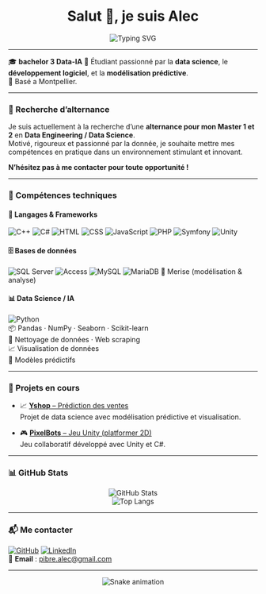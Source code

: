 <h1 align="center">Salut 👋, je suis Alec</h1>
<p align="center">
  <img src="https://readme-typing-svg.herokuapp.com?font=Fira+Code&size=22&pause=1000&color=00F7FF&width=500&lines=Étudiant+en+bachelor+3+Data-IA+%F0%9F%93%9A;;Passionné+par+la+donnée+et+l'IA+%F0%9F%A7%91%E2%80%8D%F0%9F%92%BB" alt="Typing SVG" />
</p>

---

🎓 **bachelor 3 Data-IA** 
🧠 Étudiant passionné par la **data science**, le **développement logiciel**, et la **modélisation prédictive**.  
📍 Basé a Montpellier.

---

### 🔎 Recherche d’alternance

Je suis actuellement à la recherche d’une **alternance pour mon Master 1 et 2** en **Data Engineering / Data Science**.  
Motivé, rigoureux et passionné par la donnée, je souhaite mettre mes compétences en pratique dans un environnement stimulant et innovant.

**N’hésitez pas à me contacter pour toute opportunité !**

---

### 🧰 Compétences techniques

#### 🧠 Langages & Frameworks
![C++](https://img.shields.io/badge/-C++-00599C?style=flat&logo=cplusplus&logoColor=white)
![C#](https://img.shields.io/badge/-C%23-239120?style=flat&logo=csharp&logoColor=white)
![HTML](https://img.shields.io/badge/-HTML5-E34F26?style=flat&logo=html5&logoColor=white)
![CSS](https://img.shields.io/badge/-CSS3-1572B6?style=flat&logo=css3)
![JavaScript](https://img.shields.io/badge/-JavaScript-F7DF1E?style=flat&logo=javascript&logoColor=black)
![PHP](https://img.shields.io/badge/-PHP-777BB4?style=flat&logo=php&logoColor=white)
![Symfony](https://img.shields.io/badge/-Symfony-000000?style=flat&logo=symfony)
![Unity](https://img.shields.io/badge/-Unity-000000?style=flat&logo=unity&logoColor=white)

#### 🗄️ Bases de données
![SQL Server](https://img.shields.io/badge/-SQL%20Server-CC2927?style=flat&logo=microsoftsqlserver&logoColor=white)
![Access](https://img.shields.io/badge/-MS%20Access-A4373A?style=flat&logo=microsoft-access&logoColor=white)
![MySQL](https://img.shields.io/badge/-MySQL-4479A1?style=flat&logo=mysql&logoColor=white)
![MariaDB](https://img.shields.io/badge/-MariaDB-003545?style=flat&logo=mariadb&logoColor=white)
🧠 Merise (modélisation & analyse)

#### 📊 Data Science / IA
![Python](https://img.shields.io/badge/-Python-3776AB?style=flat&logo=python&logoColor=white)  
📦 Pandas · NumPy · Seaborn · Scikit-learn  
🧹 Nettoyage de données · Web scraping  
📈 Visualisation de données  
🤖 Modèles prédictifs

---

### 🚧 Projets en cours

- 📈 [**Yshop** – Prédiction des ventes](https://github.com/Alec34pi/Yshop)  
  Projet de data science avec modélisation prédictive et visualisation.

- 🎮 [**PixelBots** – Jeu Unity (platformer 2D)](https://gitlab.com/le-group2/pixelbots)  
  Jeu collaboratif développé avec Unity et C#.

---

### 📊 GitHub Stats

<p align="center">
  <img src="https://github-readme-stats.vercel.app/api?username=Alec34pi&show_icons=true&theme=radical" alt="GitHub Stats" />
  <br/>
  <img src="https://github-readme-stats.vercel.app/api/top-langs/?username=Alec34pi&layout=compact&theme=radical" alt="Top Langs" />
</p>

---

### 📬 Me contacter

[![GitHub](https://img.shields.io/badge/-GitHub-181717?style=flat&logo=github&logoColor=white)](https://github.com/Alec34pi)
[![LinkedIn](https://img.shields.io/badge/-LinkedIn-blue?style=flat&logo=linkedin&logoColor=white)](https://linkedin.com/in/ton-profil)  
📧 **Email** : pibre.alec@gmail.com

---

<p align="center">
  <img src="https://raw.githubusercontent.com/Alec34pi/Alec34pi/output/github-contribution-grid-snake.svg" alt="Snake animation" />
</p>
